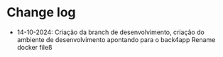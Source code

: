 # Change log
* 14-10-2024: Criação da branch de desenvolvimento, criação do ambiente de desenvolvimento apontando para o back4app
  Rename docker fileß